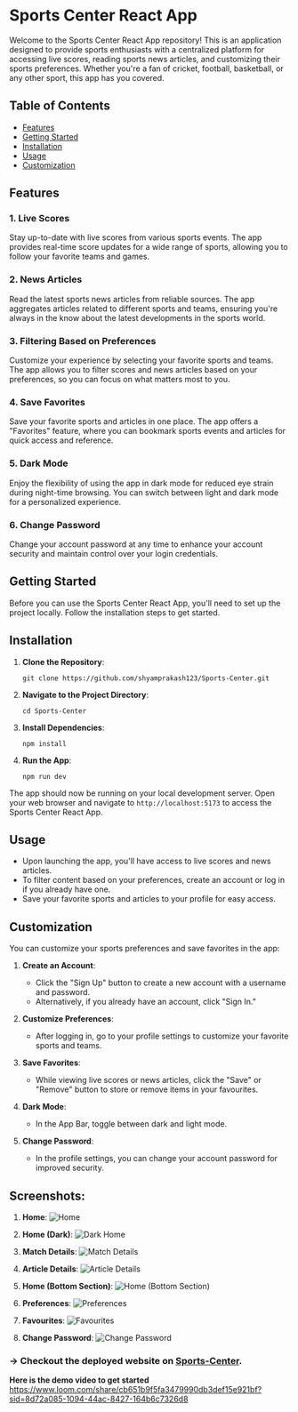 # Sports Center React App

Welcome to the Sports Center React App repository! This is an application designed to provide sports enthusiasts with a centralized platform for accessing live scores, reading sports news articles, and customizing their sports preferences. Whether you're a fan of cricket, football, basketball, or any other sport, this app has you covered.

## Table of Contents

- [Features](#features)
- [Getting Started](#getting-started)
- [Installation](#installation)
- [Usage](#usage)
- [Customization](#customization)

## Features

### 1. Live Scores

Stay up-to-date with live scores from various sports events. The app provides real-time score updates for a wide range of sports, allowing you to follow your favorite teams and games.

### 2. News Articles

Read the latest sports news articles from reliable sources. The app aggregates articles related to different sports and teams, ensuring you're always in the know about the latest developments in the sports world.

### 3. Filtering Based on Preferences

Customize your experience by selecting your favorite sports and teams. The app allows you to filter scores and news articles based on your preferences, so you can focus on what matters most to you.

### 4. Save Favorites

Save your favorite sports and articles in one place. The app offers a "Favorites" feature, where you can bookmark sports events and articles for quick access and reference.

### 5. Dark Mode

Enjoy the flexibility of using the app in dark mode for reduced eye strain during night-time browsing. You can switch between light and dark mode for a personalized experience.

### 6. Change Password

Change your account password at any time to enhance your account security and maintain control over your login credentials.

## Getting Started

Before you can use the Sports Center React App, you'll need to set up the project locally. Follow the installation steps to get started.

## Installation

1. **Clone the Repository**:

   ```
   git clone https://github.com/shyamprakash123/Sports-Center.git
   ```

2. **Navigate to the Project Directory**:

   ```
   cd Sports-Center
   ```

3. **Install Dependencies**:

   ```
   npm install
   ```

4. **Run the App**:

   ```
   npm run dev
   ```

The app should now be running on your local development server. Open your web browser and navigate to `http://localhost:5173` to access the Sports Center React App.

## Usage

- Upon launching the app, you'll have access to live scores and news articles.
- To filter content based on your preferences, create an account or log in if you already have one.
- Save your favorite sports and articles to your profile for easy access.

## Customization

You can customize your sports preferences and save favorites in the app:

1. **Create an Account**:

   - Click the "Sign Up" button to create a new account with a username and password.
   - Alternatively, if you already have an account, click "Sign In."

2. **Customize Preferences**:

   - After logging in, go to your profile settings to customize your favorite sports and teams.

3. **Save Favorites**:

   - While viewing live scores or news articles, click the "Save" or "Remove" button to store or remove items in your favourites.

4. **Dark Mode**:

   - In the App Bar, toggle between dark and light mode.

5. **Change Password**:
   - In the profile settings, you can change your account password for improved security.

## Screenshots:

1. **Home**:
   ![Home](<src/assets/Screenshots/Home.png>)

2. **Home (Dark)**:
   ![Dark Home](<src/assets/Screenshots/Dark Home.png>)

3. **Match Details**:
   ![Match Details](<src/assets/Screenshots/Match Details.png>)

4. **Article Details**:
   ![Article Details](<src/assets/Screenshots/Article Details.png>)

5. **Home (Bottom Section)**:
   ![Home (Bottom Section)](<src/assets/Screenshots/Home (bottom section).png>)

6. **Preferences**:
   ![Preferences](<src/assets/Screenshots/Preferences.png>)

7. **Favourites**:
   ![Favourites](<src/assets/Screenshots/Favourites.png>)

8. **Change Password**:
   ![Change Password](<src/assets/Screenshots/Change Password.png>)

### -> Checkout the deployed website on [Sports-Center](https://sports-center-shyam-prakash.netlify.app/).

**Here is the demo video to get started** https://www.loom.com/share/cb651b9f5fa3479990db3def15e921bf?sid=8d72a085-1094-44ac-8427-164b6c7326d8
